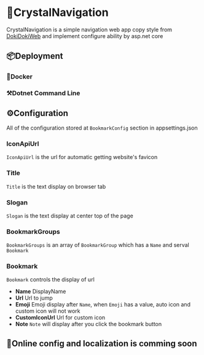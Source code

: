 ﻿# 🔮CrystalNavigation

CrystalNavigation is a simple navigation web app copy style from [DokiDokiWeb]("https://dokidokiweb.com") and implement configure ability by asp.net core

## 📦Deployment

### 🐋Docker

### ⚒️Dotnet Command Line

## ⚙️Configuration

All of the configuration stored at `BookmarkConfig` section in appsettings.json

### IconApiUrl 

`IconApiUrl` is the url for automatic getting website's favicon

### Title

`Title` is the text display on browser tab

### Slogan

`Slogan` is the text display at center top of the page

### BookmarkGroups

`BookmarkGroups` is an array of `BookmarkGroup` which has a `Name` and serval `Bookmark`

### Bookmark

`Bookmark` controls the display of url

- **Name** DisplayName
- **Url** Url to jump
- **Emoji** Emoji display after `Name`, when `Emoji` has a value, auto icon and custom icon will not work
- **CustomIconUrl** Url for custom icon
- **Note** `Note` will display after you click the bookmark button
 
## 🐢Online config and localization is comming soon